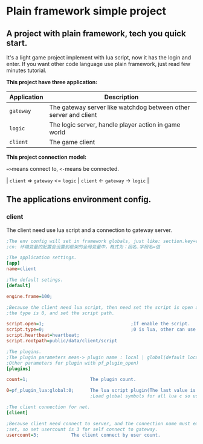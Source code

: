# Plain framework simple project #

## A project with plain framework, tech you quick start. ##

It's a light game project implement with lua script, now it has the login and enter.
If you want other code language use plain framework, just read few minutes tutorial.

**This project have three application:**

| Application             | Description                                                     |
| ----------------------- | --------------------------------------------------------------- |
| `gateway`               | The gateway server like watchdog between other server and client|
| `logic`                 | The logic server, handle player action in game world            |
| `client`                | The game client                                                 |

**This project connection model:**

`=>`means connect to, `<-`means be connected.

| `client` => `gateway` <= `logic` | `client` <- `gateway` -> `logic` |

## The applications environment config. ##

### client ###

The client need use lua script and a connection to gateway server.

```ini
;The env config will set in framework globals, just like: section.key=value
;cn: 环境变量的配置会设置到框架的全局变量中，格式为：段名.字段名=值

;The application settings.
[app]
name=client

;The default setings.
[default]

engine.frame=100;

;Because the client need lua script, then need set the script is open and set
;the type is 0, and set the script path.

script.open=1;                                ;If enable the script.
script.type=0;                                ;0 is lua, other can use plugin register.
script.heartbeat=heartbeat;
script.rootpath=public/data/client/script

;The plugins.
;The plugin parameters mean-> plugin name : local | global(default local) : ... (
;Other parameters for plugin with pf_plugin_open)
[plugins]

count=1;                       The plugin count.

0=pf_plugin_lua:global:0;      The lua script plugin(The last value is the script env type).
                               ;Load global symbols for all lua c so use the api.

;The client connection for net.
[client]

;Because client need connect to server, and the connection name must empty before logic server routing
;set, so set usercount is 3 for self connect to gateway.
usercount=3;            The client connect by user count.
```

